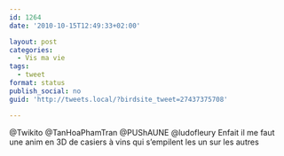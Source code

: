 ```yaml
---
id: 1264
date: '2010-10-15T12:49:33+02:00'

layout: post
categories:
  - Vis ma vie
tags:
  - tweet
format: status
publish_social: no
guid: 'http://tweets.local/?birdsite_tweet=27437375708'

---
```


@Twikito @TanHoaPhamTran @PUShAUNE @ludofleury Enfait il me faut une anim en 3D de casiers à vins qui s’empilent les un sur les autres